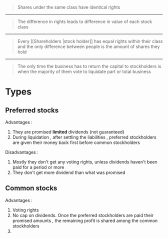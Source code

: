 > Shares under the same class have identical rights
------------
> The difference in rights leads to difference in value of each stock class
---------
> Every [[Shareholders |stock holder]] has equal rights within their class and the only difference between people is the amount of shares they hold
-----------
> The only time the business has to return the capital to stockholders is when the majority of them vote to liquidate part or total business
> 
# Types 

## Preferred stocks
Advantages :
 1. They are promised **limited** dividends (not guaranteed) 
 2.  During liquidation , after settling the liabilities , preferred stockholders are given their money back first before common stockholders

Disadvantages :
 1.  Mostly they don't get any voting rights, unless dividends haven't been paid for a period or more
 2.  They don't get more dividend than what was promised

## Common stocks
Advantages :
 1. Voting rights
 2. No cap on dividends. Once the preferred stockholders are paid their promised amounts , the remaining profit is shared among the common stockholders
 3. 